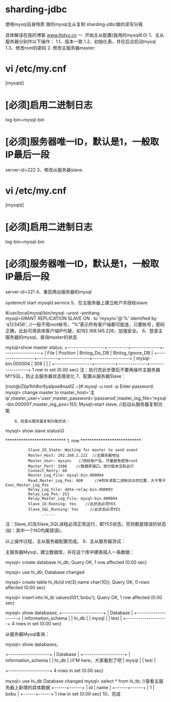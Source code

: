 # sharding-jdbc
使用mysql自身特质 做的mysql主从复制 sharding-jdbc做的读写分离

具体解读在我的博客 www.lhdyx.cn
一. 开始主从配置(我用的mysql8.0)
         1、主从服务器分别作以下操作：
1.1、版本一致
1.2、初始化表，并在后台启动mysql
1.3、修改root的密码
         2. 修改主服务器master:
# vi /etc/my.cnf
[mysqld]
# [必须]启用二进制日志
log-bin=mysql-bin  
# [必须]服务器唯一ID，默认是1，一般取IP最后一段
server-id=222
        3、修改从服务器slave:

# vi /etc/my.cnf
[mysqld]
# [必须]启用二进制日志
log-bin=mysql-bin  
# [必须]服务器唯一ID，默认是1，一般取IP最后一段
server-id=221
        4、重启两台服务器的mysql

systemctl start mysqld.service
        5、在主服务器上建立帐户并授权slave:

#/usr/local/mysql/bin/mysql -uroot -pmttang   
   mysql>GRANT REPLICATION SLAVE ON *.* to 'mysync'@'%' identified by 'q123456'; //一般不用root帐号，“%”表示所有客户端都可能连，只要帐号，密码正确，此处可用具体客户端IP代替，如192.168.145.226，加强安全。
        6、登录主服务器的mysql，查询master的状态

mysql>show master status;
   +------------------+----------+--------------+------------------+
   | File             | Position | Binlog_Do_DB | Binlog_Ignore_DB |
   +------------------+----------+--------------+------------------+
   | mysql-bin.000004 |      308 |              |                  |
   +------------------+----------+--------------+------------------+
   1 row in set (0.00 sec)
   注：执行完此步骤后不要再操作主服务器MYSQL，防止主服务器状态值变化
        7、配置从服务器Slave：

[root@iZbp1hh8vr9yalpoe8nadlZ ~]# mysql -u root -p
Enter password: 
mysql> change master to master_host='主ip',master_user='user',master_password='passwrod',master_log_file='mysql-bin.000001',master_log_pos=155;
Mysql>start slave;    //启动从服务器复制功能

        8、检查从服务器复制功能状态：

mysql> show slave status\G

   *************************** 1. row ***************************

              Slave_IO_State: Waiting for master to send event
              Master_Host: 192.168.2.222  //主服务器地址
              Master_User: mysync   //授权帐户名，尽量避免使用root
              Master_Port: 3306    //数据库端口，部分版本没有此行
              Connect_Retry: 60
              Master_Log_File: mysql-bin.000004
              Read_Master_Log_Pos: 600     //#同步读取二进制日志的位置，大于等于Exec_Master_Log_Pos
              Relay_Log_File: ddte-relay-bin.000003
              Relay_Log_Pos: 251
              Relay_Master_Log_File: mysql-bin.000004
              Slave_IO_Running: Yes    //此状态必须YES
              Slave_SQL_Running: Yes     //此状态必须YES
                    ......

注：Slave_IO及Slave_SQL进程必须正常运行，即YES状态，否则都是错误的状态(如：其中一个NO均属错误)。

以上操作过程，主从服务器配置完成。
        9、主从服务器测试：

主服务器Mysql，建立数据库，并在这个库中建表插入一条数据：

mysql> create database hi_db;
  Query OK, 1 row affected (0.00 sec)

  mysql> use hi_db;
  Database changed

  mysql>  create table hi_tb(id int(3),name char(10));
  Query OK, 0 rows affected (0.00 sec)
 
  mysql> insert into hi_tb values(001,'bobu');
  Query OK, 1 row affected (0.00 sec)

  mysql> show databases;
   +--------------------+
   | Database           |
   +--------------------+
   | information_schema |
   | hi_db                |
   | mysql                |
   | test                 |
   +--------------------+
   4 rows in set (0.00 sec)

从服务器Mysql查询：

   mysql> show databases;

   +--------------------+
   | Database               |
   +--------------------+
   | information_schema |
   | hi_db                 |       //I'M here，大家看到了吧
   | mysql                 |
   | test          |

   +--------------------+
   4 rows in set (0.00 sec)

   mysql> use hi_db
   Database changed
   mysql> select * from hi_tb;           //查看主服务器上新增的具体数据
   +------+------+
   | id   | name |
   +------+------+
   |    1 | bobu |
   +------+------+
   1 row in set (0.00 sec)
        10、完成
